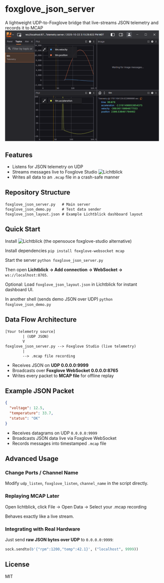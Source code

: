 # foxglove_json_server

A lightweight UDP-to-Foxglove bridge that live-streams JSON telemetry and records it to MCAP  
![Litchblick Screenshot](screenshot.png)

## Features

* Listens for JSON telemetry on UDP
* Streams messages live to Foxglove Studio ![Lichtblick](https://github.com/lichtblick-suite/lichtblick)
* Writes all data to an `.mcap` file in a crash-safe manner

## Repository Structure

```text
foxglove_json_server.py   # Main server
foxglove_json_demo.py     # Test data sender
foxglove_json_layout.json # Example Lichtblick dashboard layout
```

## Quick Start

Install ![Lichtblick](https://github.com/lichtblick-suite/lichtblick) (the opensouce foxglove-studio alternative)

Install dependencies `pip install foxglove-websocket mcap`

Start the server `python foxglove_json_server.py`

Then open **Lichtblick -> Add connection -> WebSocket ->** `ws://localhost:8765`.

Optional: Load `foxglove_json_layout.json` in Lichtblick for instant dashboard UI.

In another shell (sends demo JSON over UDP) `python foxglove_json_demo.py`

## Data Flow Architecture

```text
[Your telemetry source]
        | (UDP JSON)
        V
foxglove_json_server.py --> Foxglove Studio (live telemetry)
        |
        --> .mcap file recording
```

* Receives JSON on **UDP 0.0.0.0:9999**
* Broadcasts over **Foxglove WebSocket 0.0.0.0:8765**
* Writes every packet to **MCAP file** for offline replay

## Example JSON Packet

```json
{
  "voltage": 12.5,
  "temperature": 33.7,
  "status": "OK"
}
```

* Receives datagrams on UDP `0.0.0.0:9999`
* Broadcasts JSON data live via Foxglove WebSocket
* Records messages into timestamped `.mcap` file

## Advanced Usage

### Change Ports / Channel Name

Modify `udp_listen`, `foxglove_listen`, `channel_name` in the script directly.

### Replaying MCAP Later

Open lichtblick, click File -> Open Data -> Select your .mcap recording

Behaves exactly like a live stream.

### Integrating with Real Hardware

Just send **raw JSON bytes over UDP** to `0.0.0.0:9999`:

```python
sock.sendto(b'{"rpm":1200,"temp":42.1}', ("localhost", 9999))
```

## License

MIT
